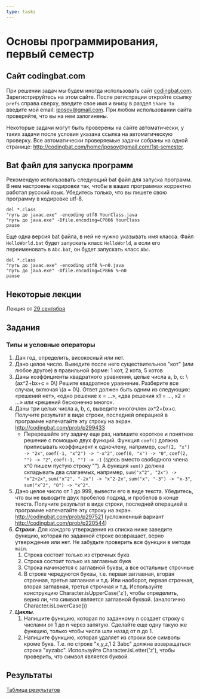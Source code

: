 ```yaml
---
type: tasks
---
```

# Основы программирования, первый семестр

## Сайт codingbat.com
При решении задач мы будем иногда использовать сайт [codingbat.com](http://codingbat.com). Зарегистрируйтесь на этом сайте.
После регистрации откройте ссылку `prefs` справа сверху, введите свое имя и внизу в раздел `Share To`
введите мой email: [iposov@gmail.com](mailto:iposov@gmail.com).
При любом использовании сайта проверяйте, что вы на нем залогинены.

Некоторые задачи могут быть проверены на сайте автоматически, у таких задачи после условия указана ссылка на автоматическую проверку.
Все автоматически проверяемые задачи собраны на одной странице: http://codingbat.com/home/iposov@gmail.com/1st-semester.


## Bat файл для запуска программ
Рекомендую использовать следующий bat файл для запуска программ. В нем настроены кодировки так, чтобы в ваших программах
корректно работал русский язык. Убедитесь только, что вы пишете свою программу в кодировке utf-8.

    del *.class
    "путь до javac.exe" -encoding utf8 YourClass.java
    "путь до java.exe" -Dfile.encoding=CP866 YourClass
    pause

Еще одна версия bat файла, в ней не нужно указывать имя класса. Файл `HelloWorld.bat` будет запускать класс `HelloWorld`,
а если его переименовать в `Abc.bat`, он будет запускать класс `Abc`.

    del *.class
    "путь до javac.exe" -encoding utf8 %~n0.java
    "путь до java.exe" -Dfile.encoding=CP866 %~n0
    pause

## Некоторые лекции

Лекция от [29 сентября](programming-basics/null-cycle-array.md)

## Задания
### Типы и условные операторы
1. Дан год, определить, високосный или нет.
1. Дано целое число. Выведите после него существительное "кот" (или любое другое) в правильной форме: 1 кот, 2 кота, 5 котов
1. Даны коэффициенты квадратного уравнения, целые числа a, b, c: \\(ax^2+bx+c = 0\\) Решите квадратное уравнение.
Разберите все случаи, включая \\(a = 0\\). Ответ должен быть одним из следующих: «решений нет», «одно решение x = ...»,
«два решения x1 = ..., x2 = ...» или «решений бесконечно много».
1. Даны три целых числа a, b, с, выведите многочлен ax^2+bx+с. Получите результат в виде строки,
последней операцией в программе напечатайте эту строку на экран. http://codingbat.com/prob/p299433
    * Перерешайте эту задачу еще раз, напишите короткое и понятное решение с помощью двух функций.
    Функция `coef()` должна приписывать коэффициент к одночлену, например, `coef(2, "x") -> "2x"`,
    `coef(-1, "x^2") -> "-x^2"`,
    `coef(0, "x") -> "0"`,
    `coef(2, "") -> "2"`,
    `coef(-1, "") -> -1` (здесь вместо свободного члена x^0 пишем пустую строку "").
    А функция `sum()` должна складывать два слагаемых, например,
    `sum("x^2", "2x") -> "x^2+2x"`, `sum("x^2", "-2x") -> "x^2-2x"`, `sum("x", "-3") -> "x-3"`, `sum("x^2", "0") -> "x^2"`.
1. Дано целое число от 1 до 999, вывести его в виде текста. Убедитесь, что вы не выводите двух пробелов подряд,
и пробелов в конце текста. Получите результат в виде строки, последней операцией в программе напечатайте эту строку на экран.
http://codingbat.com/prob/p297521 (усложненный вариант http://codingbat.com/prob/p220544)
1. ___Строки___. Для каждого утверждения из списка ниже заведите функцию, которая по заданной строке возвращает, верно утверждение или нет. Не забудьте проверить все функции в методе `main`.
    1. Строка состоит только из строчных букв
    1. Строка состоит только из заглавных букв
    1. Строка начинается с заглавной буквы, а все остальные строчные
    1. В строке чередуются буквы, т.е. первая заглавная, вторая строчная, третья заглавная и т.д. Или наоборот, первая строчная, вторая заглавная, третья строчная и т.д. Используйте конструкцию Character.isUpperCase('z'), чтобы определить, верно ли, что символ является заглавной буквой. (аналогично Character.isLowerCase())
1. ___Циклы___.
    1. Напишите функцию, которая по заданному n создает строку с числами от 1 до n через запятую. Сделайте еще одну такую же функцию, только чтобы числа шли назад от n до 1.
    1. Напишите функцию, которая удаляет из строки все символы кроме букв. Т.е. по строке "x,y,z,1 2 3abc" должна возвращаться строка "xyzabc". Используйте Character.isLetter('z'), чтобы проверить, что символ является буквой.

## Результаты

[Таблица результатов](https://docs.google.com/spreadsheets/d/1Ax4SXSHXWT-gvpYOV8-KPGSFvHnSx7h7tIqfrpi5lKE/edit?usp=sharing)
